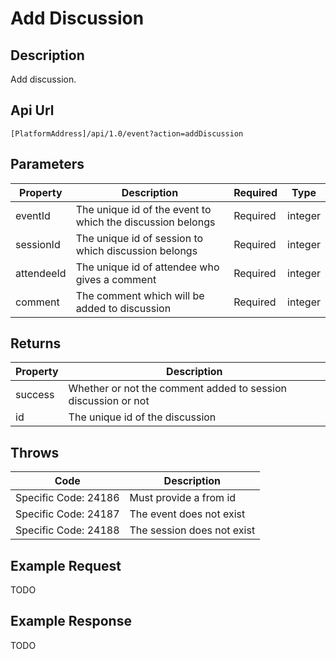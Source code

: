 # Add Discussion

## Description

Add discussion.

## Api Url

`[PlatformAddress]/api/1.0/event?action=addDiscussion`

## Parameters

| Property | Description | Required | Type |
| --- | --- | --- | --- |
| eventId | The unique id of the event to which the discussion belongs | Required | integer |
| sessionId | The unique id of session to which discussion belongs | Required | integer |
| attendeeId | The unique id of attendee who gives a comment | Required | integer |
| comment | The comment which will be added to discussion | Required | integer |

## Returns

| Property | Description |
| --- | --- |
| success | Whether or not the comment added to session discussion or not |
| id | The unique id of the discussion |

## Throws

| Code | Description |
| --- | --- |
| Specific Code: 24186 | Must provide a from id |
| Specific Code: 24187 | The event does not exist |
| Specific Code: 24188 | The session does not exist |

## Example Request

TODO

## Example Response

TODO

